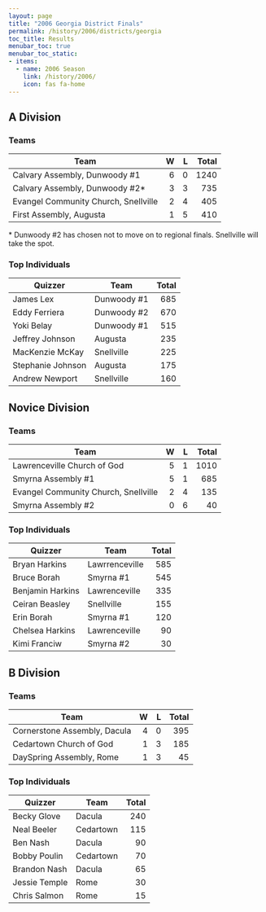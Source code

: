 ```yaml
---
layout: page
title: "2006 Georgia District Finals"
permalink: /history/2006/districts/georgia
toc_title: Results
menubar_toc: true
menubar_toc_static:
- items:
  - name: 2006 Season
    link: /history/2006/
    icon: fas fa-home
---
```


## A Division

### Teams

| Team                                 |    W |    L | Total |
| ------------------------------------ | ---: | ---: | ----: |
| Calvary Assembly, Dunwoody #1        |    6 |    0 |  1240 |
| Calvary Assembly, Dunwoody #2*       |    3 |    3 |   735 |
| Evangel Community Church, Snellville |    2 |    4 |   405 |
| First Assembly, Augusta              |    1 |    5 |   410 |

\* Dunwoody #2 has chosen not to move on to regional finals.  Snellville will take the spot.

### Top Individuals

| Quizzer           | Team        | Total |
| ----------------- | ----------- | ----: |
| James Lex         | Dunwoody #1 |   685 |
| Eddy Ferriera     | Dunwoody #2 |   670 |
| Yoki Belay        | Dunwoody #1 |   515 |
| Jeffrey Johnson   | Augusta     |   235 |
| MacKenzie McKay   | Snellville  |   225 |
| Stephanie Johnson | Augusta     |   175 |
| Andrew Newport    | Snellville  |   160 |

## Novice Division

### Teams

| Team                                 |    W |    L | Total |
| ------------------------------------ | ---: | ---: | ----: |
| Lawrenceville Church of God          |    5 |    1 |  1010 |
| Smyrna Assembly #1                   |    5 |    1 |   685 |
| Evangel Community Church, Snellville |    2 |    4 |   135 |
| Smyrna Assembly #2                   |    0 |    6 |    40 |

### Top Individuals

| Quizzer          | Team           | Total |
| ---------------- | -------------- | ----: |
| Bryan Harkins    | Lawrrenceville |   585 |
| Bruce Borah      | Smyrna #1      |   545 |
| Benjamin Harkins | Lawrenceville  |   335 |
| Ceiran Beasley   | Snellville     |   155 |
| Erin Borah       | Smyrna #1      |   120 |
| Chelsea Harkins  | Lawrenceville  |    90 |
| Kimi Franciw     | Smyrna #2      |    30 |

## B Division

### Teams

| Team                         |    W |    L | Total |
| ---------------------------- | ---: | ---: | ----: |
| Cornerstone Assembly, Dacula |    4 |    0 |   395 |
| Cedartown Church of God      |    1 |    3 |   185 |
| DaySpring Assembly, Rome     |    1 |    3 |    45 |

### Top Individuals

| Quizzer       | Team      | Total |
| ------------- | --------- | ----: |
| Becky Glove   | Dacula    |   240 |
| Neal Beeler   | Cedartown |   115 |
| Ben Nash      | Dacula    |    90 |
| Bobby Poulin  | Cedartown |    70 |
| Brandon Nash  | Dacula    |    65 |
| Jessie Temple | Rome      |    30 |
| Chris Salmon  | Rome      |    15 |
